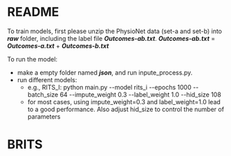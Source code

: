 # README

To train models, first please unzip the PhysioNet data (set-a and set-b) into ***raw*** folder, including the label file ***Outcomes-ab.txt***. ***Outcomes-ab.txt*** = ***Outcomes-a.txt*** + ***Outcomes-b.txt***

To run the model:
* make a empty folder named ***json***, and run inpute_process.py.
* run different models:
    * e.g., RITS_I: python main.py --model rits_i --epochs 1000 --batch_size 64 --impute_weight 0.3 --label_weight 1.0 --hid_size 108
    * for most cases, using impute_weight=0.3 and label_weight=1.0 lead to a good performance. Also adjust hid_size to control the number of parameters

# BRITS
